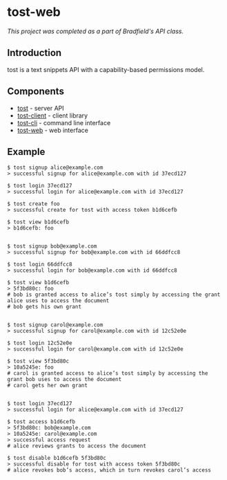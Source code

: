 # tost-web

*This project was completed as a part of Bradfield's API class.*

## Introduction

tost is a text snippets API with a capability-based permissions model.

## Components

* [tost](https://github.com/savarin/tost) - server API
* [tost-client](https://github.com/savarin/tost-client) - client library
* [tost-cli](https://github.com/savarin/tost-cli) - command line interface
* [tost-web](https://github.com/savarin/tost-web) - web interface


## Example

    $ tost signup alice@example.com
    > successful signup for alice@example.com with id 37ecd127
    
    $ tost login 37ecd127
    > successful login for alice@example.com with id 37ecd127
    
    $ tost create foo
    > successful create for tost with access token b1d6cefb
    
    $ tost view b1d6cefb
    > b1d6cefb: foo
    
    
    $ tost signup bob@example.com
    > successful signup for bob@example.com with id 66ddfcc8
    
    $ tost login 66ddfcc8
    > successful login for bob@example.com with id 66ddfcc8
    
    $ tost view b1d6cefb
    > 5f3bd80c: foo
    # bob is granted access to alice’s tost simply by accessing the grant alice uses to access the document
    # bob gets his own grant
    
    
    $ tost signup carol@example.com
    > successful signup for carol@example.com with id 12c52e0e
    
    $ tost login 12c52e0e
    > successful login for carol@example.com with id 12c52e0e
    
    $ tost view 5f3bd80c
    > 10a5245e: foo
    # carol is granted access to alice’s tost simply by accessing the grant bob uses to access the document
    # carol gets her own grant
    
    
    $ tost login 37ecd127
    > successful login for alice@example.com with id 37ecd127
    
    $ tost access b1d6cefb
    > 5f3bd80c: bob@example.com
    > 10a5245e: carol@example.com
    > successful access request
    # alice reviews grants to access the document
    
    $ tost disable b1d6cefb 5f3bd80c
    > successful disable for tost with access token 5f3bd80c
    # alice revokes bob’s access, which in turn revokes carol’s access

